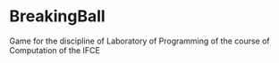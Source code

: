 # BreakingBall
Game for the discipline of Laboratory of Programming of the course of Computation of the IFCE
